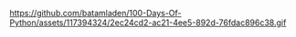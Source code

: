 https://github.com/batamladen/100-Days-Of-Python/assets/117394324/2ec24cd2-ac21-4ee5-892d-76fdac896c38.gif
